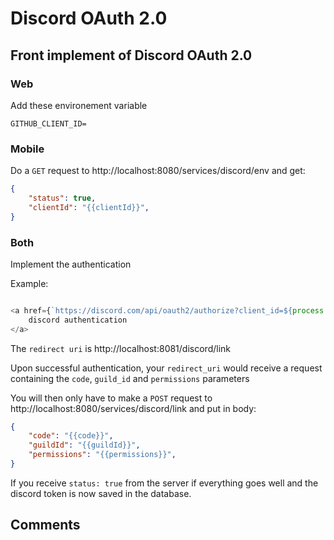 # Discord OAuth 2.0

## Front implement of Discord OAuth 2.0

### Web

Add these environement variable

```env
GITHUB_CLIENT_ID=

```

### Mobile

Do a `GET` request to http://localhost:8080/services/discord/env and get:

```json
{
	"status": true,
	"clientId": "{{clientId}}",
}
```

### Both

Implement the authentication

Example:
```js

<a href={`https://discord.com/api/oauth2/authorize?client_id=${process.env.DISCORD_CLIENT_ID}&permissions=8&redirect_uri=http%3A%2F%2Flocalhost%3A8081%2Fdiscord%2Flink&response_type=code&scope=identify%20bot%20applications.commands`}>
    discord authentication
</a>
```

The `redirect uri` is http://localhost:8081/discord/link

Upon successful authentication, your `redirect_uri` would receive a request containing the `code`, `guild_id` and `permissions` parameters

You will then only have to make a `POST` request to http://localhost:8080/services/discord/link and put in body:

```json
{
	"code": "{{code}}",
	"guildId": "{{guildId}}",
	"permissions": "{{permissions}}",
}
```

If you receive `status: true` from the server if everything goes well and the discord token is now saved in the database.

## Comments

